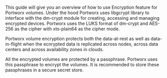 This guide will give you an overview of how to use Encryption feature for Portworx volumes. Under the hood Portworx uses libgcrypt library to interface with the dm-crypt module for creating, accessing and managing encrypted devices. Portworx uses the LUKS format of dm-crypt and AES-256 as the cipher with xts-plain64 as the cipher mode.

Portworx volume encryption protects both the data-at-rest as well as data-in-flight when the ecnrypted data is replicated across nodes, across data centers and across availability zones in clouds.

All the encrypted volumes are protected by a passphrase. Portworx uses this passphrase to encrypt the volumes. It is recommended to store these passphrases in a secure secret store.
